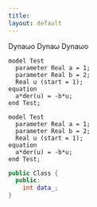 ```yaml
---
title:
layout: default
---
```


Dyna&#969;o
Dyna&omega;
Dynaωo

```modelica
model Test
  parameter Real a = 1;
  parameter Real b = 2;
  Real u (start = 1);
equation
  a*der(u) = -b*u;
end Test;
```

~~~modelica
model Test
  parameter Real a = 1;
  parameter Real b = 2;
  Real u (start = 1);
equation
  a*der(u) = -b*u;
end Test;
~~~

```cpp
public Class {
  public:
    int data_;
}
```
